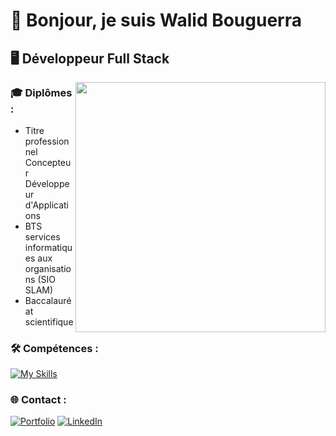 # 👋 Bonjour, je suis Walid Bouguerra

## 🖥 Développeur Full Stack

<img align="right" width="400" src="https://user-images.githubusercontent.com/74038190/212749447-bfb7e725-6987-49d9-ae85-2015e3e7cc41.gif"> 

### 🎓 Diplômes :
- Titre professionnel Concepteur Développeur d'Applications  
- BTS services informatiques aux organisations (SIO SLAM)
- Baccalauréat scientifique

### 🛠 Compétences : 
[![My Skills](https://skillicons.dev/icons?i=html,css,js,php,java,mysql&theme=light)](https://skillicons.dev)

### 🌐 Contact :
[![Portfolio](https://img.shields.io/badge/Portfolio-8A2BE2)](https://walidbouguerra.fr) [![LinkedIn](https://img.shields.io/badge/LinkedIn-%230077B5.svg?logo=linkedin&logoColor=white)](https://www.linkedin.com/in/walid-bouguerra/)   


